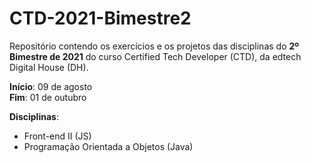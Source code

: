# CTD-2021-Bimestre2

Repositório contendo os exercícios e os projetos das disciplinas do **2º Bimestre de 2021** do curso Certified Tech Developer (CTD), da edtech Digital House (DH).

**Início**: 09 de agosto<br>
**Fim**: 01 de outubro

**Disciplinas**:

- Front-end II (JS)
- Programação Orientada a Objetos (Java)
